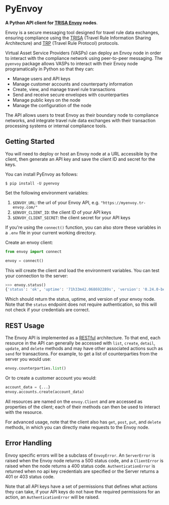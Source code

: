 # PyEnvoy

**A Python API client for [TRISA Envoy](https://trisa.dev/envoy/index.html) nodes**.

Envoy is a secure messaging tool designed for travel rule data exchanges, ensuring compliance using the [TRISA](https://trisa.io) (Travel Rule Information Sharing Architecture) and [TRP](https://www.openvasp.org/trp) (Travel Rule Protocol) protocols.

Virtual Asset Service Providers (VASPs) can deploy an Envoy node in order to interact with the compliance network using peer-to-peer messaging. The `pyenvoy` package allows VASPs to interact with their Envoy node programatically in Python so that they can:

- Manage users and API keys
- Manage customer accounts and counterparty information
- Create, view, and manage travel rule transactions
- Send and receive secure envelopes with counterparties
- Manage public keys on the node
- Manage the configuration of the node

The API allows users to treat Envoy as their boundary node to compliance networks, and integrate travel rule data exchanges with their transaction processing systems or internal compliance tools.

## Getting Started

You will need to deploy or host an Envoy node at a URL accessible by the client, then generate an API key and save the client ID and secret for the keys.

You can install PyEnvoy as follows:

```
$ pip install -U pyenvoy
```

Set the following environment variables:

1. `$ENVOY_URL`: the url of your Envoy API, e.g. `"https://myenvoy.tr-envoy.com/"`
2. `$ENVOY_CLIENT_ID`: the client ID of your API keys
3. `$ENVOY_CLIENT_SECRET`: the client secret for your API keys

If you're using the `connect()` function, you can also store these variables in a `.env` file in your current working directory.

Create an envoy client:

```python
from envoy import connect

envoy = connect()
```

This will create the client and load the environment variables. You can test your connection to the server:

```python
>>> envoy.status()
{'status': 'ok', 'uptime': '71h33m42.068692289s', 'version': '0.24.0-beta.28 (019fd7e)'}
```

Which should return the status, uptime, and version of your envoy node. Note that the `status` endpoint does not require authentication, so this will not check if your credentials are correct.

## REST Usage

The Envoy API is implemented as a [RESTful](https://en.wikipedia.org/wiki/REST) architecture. To that end, each resource in the API can generally be accessed with `list`, `create`, `detail`, `update`, and `delete` methods and may have other associated actions such as `send` for transactions. For example, to get a list of counterparties from the server you would use:

```python
envoy.counterparties.list()
```

Or to create a customer account you would:

```python
account_data = {...}
envoy.accounts.create(account_data)
```

All resources are named on the `envoy.Client` and are accessed as properties of the client; each of their methods can then be used to interact with the resource.

For advanced usage, note that the client also has `get`, `post`, `put`, and `delete` methods, in which you can directly make requests to the Envoy node.

## Error Handling

Envoy specific errors will be a subclass of `EnvoyError`. An `ServerError` is raised when the Envoy node returns a 500 status code, and a `ClientError` is raised when the node returns a 400 status code. `AuthenticationError` is returned when no api key credentials are specified or the Server returns a 401 or 403 status code.

Note that all API keys have a set of permissions that defines what actions they can take, if your API keys do not have the required permissions for an action, an `AuthenticationError` will be raised.